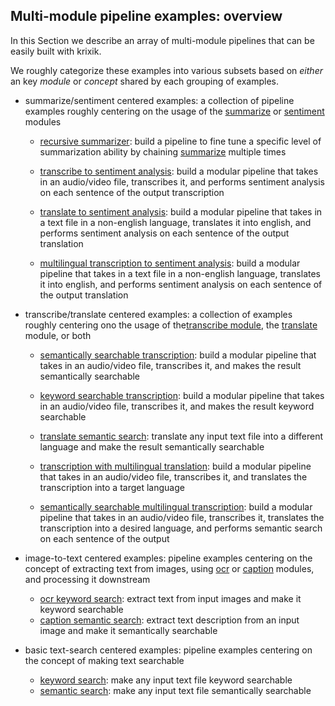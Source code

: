 ## Multi-module pipeline examples: overview

In this Section we describe an array of multi-module pipelines that can be easily built with krixik.  

We roughly categorize these examples into various subsets based on *either* an key *module* or *concept* shared by each grouping of examples.

- summarize/sentiment centered examples: a collection of pipeline examples roughly centering on the usage of the [summarize](../modules/summarize.md) or [sentiment](../modules/sentiment.md) modules
    - [recursive summarizer](../examples/summarize_sentiment/recursive_summarize.md): build a pipeline to fine tune a specific level of summarization ability by chaining [summarize](../modules/summarize.md) multiple times

    - [transcribe to sentiment analysis](../examples/summarize_sentiment/transcribe-multilingual-sentiment.md): build a modular pipeline that takes in an audio/video file, transcribes it, and performs sentiment analysis on each sentence of the output transcription

    - [translate to sentiment analysis](../examples/summarize_sentiment/translate-sentiment.md): build a modular pipeline that takes in a text file in a non-english language, translates it into english, and performs sentiment analysis on each sentence of the output translation

    - [multilingual transcription to sentiment analysis](../examples/summarize_sentiment/translate-sentiment.md): build a modular pipeline that takes in a text file in a non-english language, translates it into english, and performs sentiment analysis on each sentence of the output translation

- transcribe/translate centered examples: a collection of examples roughly centering ono the usage of the[transcribe module](../modules/transcribe.md), the [translate](../modules/translate.md) module, or both
    - [semantically searchable transcription](../examples/transcribe_translate/transcribe-semantic.md): build a modular pipeline that takes in an audio/video file, transcribes it, and makes the result semantically searchable

    - [keyword searchable transcription](../examples/transcribe_translate/transcribe-keyword.md): build a modular pipeline that takes in an audio/video file, transcribes it, and makes the result keyword searchable

    - [translate semantic search](../examples/transcribe_translate/translate_semantic_search.md): translate any input text file into a different language and make the result semantically searchable

    - [transcription with multilingual translation](../examples/transcribe_translate/transcribe-multilingual.md): build a modular pipeline that takes in an audio/video file, transcribes it, and translates the transcription into a target language

    - [semantically searchable multilingual transcription](../examples/transcribe_translate/transcribe-multilingual-semantic.md): build a modular pipeline that takes in an audio/video file, transcribes it, translates the transcription into a desired language, and performs semantic search on each sentence of the output

- image-to-text centered examples: pipeline examples centering on the concept of extracting text from images, using [ocr](../modules/ocr.md) or [caption](../modules/caption.md) modules, and processing it downstream
    - [ocr keyword search](../examples/image-to-text/ocr-keyword.md): extract text from input images and make it keyword searchable
    - [caption semantic search](../examples/image-to-text/caption-semantic.md): extract text description from an input image and make it semantically searchable

- basic text-search centered examples: pipeline examples centering on the concept of making text searchable
    - [keyword search](../examples/text-search/keyword_search.md): make any input text file keyword searchable
    - [semantic search](../examples/text-search/semantic_search.md): make any input text file semantically searchable
